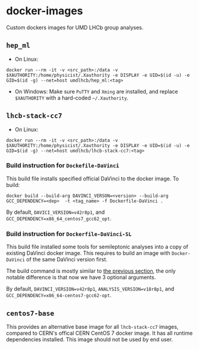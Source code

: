 # docker-images
Custom dockers images for UMD LHCb group analyses.


## `hep_ml`
* On Linux:
```
docker run --rm -it -v <src_path>:/data -v $XAUTHORITY:/home/physicist/.Xauthority -e DISPLAY -e UID=$(id -u) -e GID=$(id -g) --net=host umdlhcb/hep_ml:<tag>
```
* On Windows: Make sure `PuTTY` and `Xming` are installed, and replace `$XAUTHORITY` with a hard-coded `~/.Xauthority`.


## `lhcb-stack-cc7`
* On Linux:
```
docker run --rm -it -v <src_path>:/data -v $XAUTHORITY:/home/physicist/.Xauthority -e DISPLAY -e UID=$(id -u) -e GID=$(id -g) --net=host umdlhcb/lhcb-stack-cc7:<tag>
```

### Build instruction for `Dockefile-DaVinci`
This build file installs specified official DaVinci to the docker image. To
build:
```
docker build --build-arg DAVINCI_VERSON=<version> --build-arg GCC_DEPENDENCY=<dep>  -t <tag_name> -f Dockerfile-DaVinci .
```

By default, `DAVICI_VERSION=v42r8p1`, and `GCC_DEPENDENCY=x86_64_centos7_gcc62_opt`.

### Build instruction for `Dockerfile-DaVinci-SL`
This build file installed some tools for semileptonic analyses into a copy of
existing DaVinci docker image. This requires to build an image with
`Docker-DaVinci` of the same DaVinci version first.

The build command is mostly similar to
[the previous section](#build-instruction-for-dockerfile-davinci), the
only notable difference is that now we have 3 optional arguments.

By default, `DAVINCI_VERSION=v42r8p1`, `ANALYSIS_VERSION=v18r8p1`, and
`GCC_DEPENDENCY=x86_64-centos7-gcc62-opt`.


## `centos7-base`
This provides an alternative base image for all `lhcb-stack-cc7` images,
compared to CERN's offical CERN CentOS 7 docker image. It has all runtime
dependencies installed. This image should not be used by end user.
